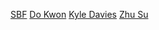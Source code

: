 [SBF](https://twitter.com/sbf_ftx)
[Do Kwon](https://twitter.com/stablekwon)
[Kyle Davies](https://twitter.com/kyleldavies)
[Zhu Su](https://twitter.com/zhusu)